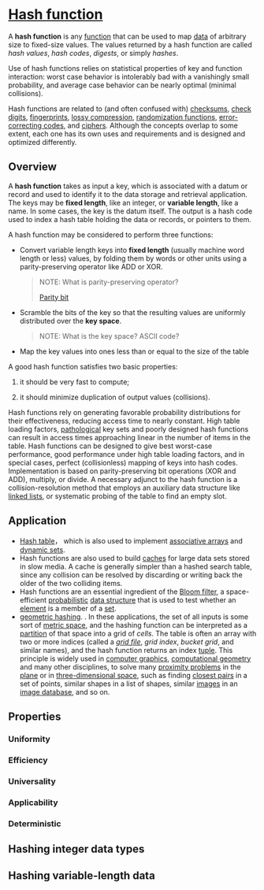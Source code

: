 # [Hash function](https://en.wikipedia.org/wiki/Hash_function)

A **hash function** is any [function](https://en.wikipedia.org/wiki/Function_(mathematics)) that can be used to map [data](https://en.wikipedia.org/wiki/Data_(computing)) of arbitrary size to fixed-size values. The values returned by a hash function are called *hash values*, *hash codes*, *digests*, or simply *hashes*. 

Use of hash functions relies on statistical properties of key and function interaction: worst case behavior is intolerably bad with a vanishingly small probability, and average case behavior can be nearly optimal (minimal collisions).

Hash functions are related to (and often confused with) [checksums](https://en.wikipedia.org/wiki/Checksums), [check digits](https://en.wikipedia.org/wiki/Check_digit), [fingerprints](https://en.wikipedia.org/wiki/Fingerprint_(computing)), [lossy compression](https://en.wikipedia.org/wiki/Lossy_compression), [randomization functions](https://en.wikipedia.org/wiki/Randomization_function), [error-correcting codes](https://en.wikipedia.org/wiki/Error_correction_code), and [ciphers](https://en.wikipedia.org/wiki/Cipher). Although the concepts overlap to some extent, each one has its own uses and requirements and is designed and optimized differently.

## Overview

A **hash function** takes as input a key, which is associated with a datum or record and used to identify it to the data storage and retrieval application. The keys may be **fixed length**, like an integer, or **variable length**, like a name. In some cases, the key is the datum itself. The output is a hash code used to index a hash table holding the data or records, or pointers to them.

A hash function may be considered to perform three functions:

- Convert variable length keys into **fixed length** (usually machine word length or less) values, by folding them by words or other units using a parity-preserving operator like ADD or XOR.

  > NOTE: What is parity-preserving operator?
  >
  > [Parity bit](https://en.wikipedia.org/wiki/Parity_bit)

- Scramble the bits of the key so that the resulting values are uniformly distributed over the **key space**.

  > NOTE: What is the key space? ASCII code?

- Map the key values into ones less than or equal to the size of the table

A good hash function satisfies two basic properties: 

1) it should be very fast to compute; 

2) it should minimize duplication of output values (collisions). 

Hash functions rely on generating favorable probability distributions for their effectiveness, reducing access time to nearly constant. High table loading factors, [pathological](https://en.wikipedia.org/wiki/Pathological_(mathematics)) key sets and poorly designed hash functions can result in access times approaching linear in the number of items in the table. Hash functions can be designed to give best worst-case performance, good performance under high table loading factors, and in special cases, perfect (collisionless) mapping of keys into hash codes. Implementation is based on parity-preserving bit operations (XOR and ADD), multiply, or divide. A necessary adjunct to the hash function is a collision-resolution method that employs an auxiliary data structure like [linked lists](https://en.wikipedia.org/wiki/Linked_list), or systematic probing of the table to find an empty slot.

## Application

- [Hash table](https://en.wikipedia.org/wiki/Hash_table)， which is also used to implement [associative arrays](https://en.wikipedia.org/wiki/Associative_array) and [dynamic sets](https://en.wikipedia.org/wiki/Set_(abstract_data_type)).
- Hash functions are also used to build [caches](https://en.wikipedia.org/wiki/Cache_(computing)) for large data sets stored in slow media. A cache is generally simpler than a hashed search table, since any collision can be resolved by discarding or writing back the older of the two colliding items.
- Hash functions are an essential ingredient of the [Bloom filter](https://en.wikipedia.org/wiki/Bloom_filter), a space-efficient [probabilistic](https://en.wikipedia.org/wiki/Probability) [data structure](https://en.wikipedia.org/wiki/Data_structure) that is used to test whether an [element](https://en.wikipedia.org/wiki/Element_(mathematics)) is a member of a [set](https://en.wikipedia.org/wiki/Set_(computer_science)).
- [geometric hashing](https://en.wikipedia.org/wiki/Geometric_hashing). . In these applications, the set of all inputs is some sort of [metric space](https://en.wikipedia.org/wiki/Metric_space), and the hashing function can be interpreted as a [partition](https://en.wikipedia.org/wiki/Partition_(mathematics)) of that space into a grid of *cells*. The table is often an array with two or more indices (called a *[grid file](https://en.wikipedia.org/wiki/Grid_file)*, *grid index*, *bucket grid*, and similar names), and the hash function returns an index [tuple](https://en.wikipedia.org/wiki/Tuple). This principle is widely used in [computer graphics](https://en.wikipedia.org/wiki/Computer_graphics), [computational geometry](https://en.wikipedia.org/wiki/Computational_geometry) and many other disciplines, to solve many [proximity problems](https://en.wikipedia.org/wiki/Proximity_problem) in the [plane](https://en.wikipedia.org/wiki/Plane_(geometry)) or in [three-dimensional space](https://en.wikipedia.org/wiki/Three-dimensional_space), such as finding [closest pairs](https://en.wikipedia.org/wiki/Closest_pair_problem) in a set of points, similar shapes in a list of shapes, similar [images](https://en.wikipedia.org/wiki/Image_processing) in an [image database](https://en.wikipedia.org/wiki/Image_retrieval), and so on.



## Properties

### Uniformity

### Efficiency

### Universality

### Applicability

### Deterministic





## Hashing integer data types



## Hashing variable-length data
